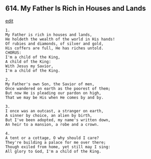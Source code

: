 
## 614.  My Father Is Rich in Houses and Lands
[edit](https://docs.google.com/document/d/12RZWj2h4HYzutthS1pUnlim3In6S2afZ/edit?mode=html)



    1.
    My Father is rich in houses and lands,
    He holdeth the wealth of the world in His hands!
    Of rubies and diamonds, of silver and gold,
    His coffers are full, He has riches untold.
    CHORUS:
    I'm a child of the King,
    A child of the King:
    With Jesus my Savior,
    I'm a child of the King.

    2.
    My Father's own Son, the Savior of men,
    Once wandered on earth as the poorest of them;
    But now He is pleading our pardon on high,
    That we may be His when He comes by and by.

    3.
    I once was an outcast, a stranger on earth,
    A sinner by choice, an alien by birth,
    But I've been adopted, my name's written down,
    An heir to a mansion, a robe and a crown.

    4.
    A tent or a cottage, O why should I care?
    They're building a palace for me over there;
    Though exiled from home, yet still may I sing:
    All glory to God, I'm a child of the King.
